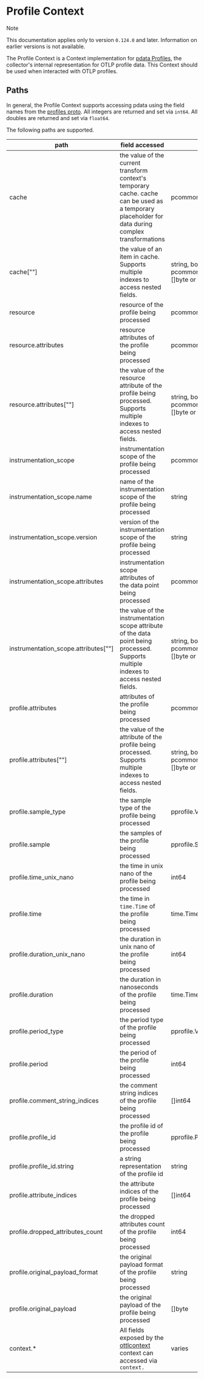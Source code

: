 # Profile Context

> [!NOTE]
> This documentation applies only to version `0.124.0` and later. Information on earlier versions is not available.

The Profile Context is a Context implementation for [pdata Profiles](https://github.com/open-telemetry/opentelemetry-collector/tree/main/pdata/pprofile), the collector's internal representation for OTLP profile data.  This Context should be used when interacted with OTLP profiles.

## Paths
In general, the Profile Context supports accessing pdata using the field names from the [profiles proto](https://github.com/open-telemetry/opentelemetry-proto/blob/main/opentelemetry/proto/profiles/v1development/profiles.proto).  All integers are returned and set via `int64`.  All doubles are returned and set via `float64`.

The following paths are supported.

| path                                   | field accessed                                                                                                                                                                         | type                                                                    |
|----------------------------------------|----------------------------------------------------------------------------------------------------------------------------------------------------------------------------------------|-------------------------------------------------------------------------|
| cache                                  | the value of the current transform context's temporary cache. cache can be used as a temporary placeholder for data during complex transformations                                     | pcommon.Map                                                             |
| cache\[""\]                            | the value of an item in cache. Supports multiple indexes to access nested fields.                                                                                                      | string, bool, int64, float64, pcommon.Map, pcommon.Slice, []byte or nil |
| resource                               | resource of the profile being processed                                                                                                                                                | pcommon.Resource                                                        |
| resource.attributes                    | resource attributes of the profile being processed                                                                                                                                     | pcommon.Map                                                             |
| resource.attributes\[""\]              | the value of the resource attribute of the profile being processed. Supports multiple indexes to access nested fields.                                                                 | string, bool, int64, float64, pcommon.Map, pcommon.Slice, []byte or nil |
| instrumentation_scope                  | instrumentation scope of the profile being processed                                                                                                                                   | pcommon.InstrumentationScope                                            |
| instrumentation_scope.name             | name of the instrumentation scope of the profile being processed                                                                                                                       | string                                                                  |
| instrumentation_scope.version          | version of the instrumentation scope of the profile being processed                                                                                                                    | string                                                                  |
| instrumentation_scope.attributes       | instrumentation scope attributes of the data point being processed                                                                                                                     | pcommon.Map                                                             |
| instrumentation_scope.attributes\[""\] | the value of the instrumentation scope attribute of the data point being processed. Supports multiple indexes to access nested fields.                                                 | string, bool, int64, float64, pcommon.Map, pcommon.Slice, []byte or nil |
| profile.attributes                     | attributes of the profile being processed                                                                                                                                              | pcommon.Map                                                             |
| profile.attributes\[""\]               | the value of the attribute of the profile being processed. Supports multiple indexes to access nested fields.                                                                          | string, bool, int64, float64, pcommon.Map, pcommon.Slice, []byte or nil |
| profile.sample_type                    | the sample type of the profile being processed                                                                                                                                         | pprofile.ValueType                                                      |
| profile.sample                         | the samples of the profile being processed                                                                                                                                             | pprofile.SampleSlice                                                    |
| profile.time_unix_nano                 | the time in unix nano of the profile being processed                                                                                                                                   | int64                                                                   |
| profile.time                           | the time in `time.Time` of the profile being processed                                                                                                                                 | time.Time                                                               |
| profile.duration_unix_nano             | the duration in unix nano of the profile being processed                                                                                                                               | int64                                                                   |
| profile.duration                       | the duration in nanoseconds of the profile being processed                                                                                                                             | time.Time                                                               |
| profile.period_type                    | the period type of the profile being processed                                                                                                                                         | pprofile.ValueType                                                      |
| profile.period                         | the period of the profile being processed                                                                                                                                              | int64                                                                   |
| profile.comment_string_indices         | the comment string indices of the profile being processed                                                                                                                              | []int64                                                                 |
| profile.profile_id                     | the profile id of the profile being processed                                                                                                                                          | pprofile.ProfileID                                                      |
| profile.profile_id.string              | a string representation of the profile id                                                                                                                                              | string                                                                  |
| profile.attribute_indices              | the attribute indices of the profile being processed                                                                                                                                   | []int64                                                                 |
| profile.dropped_attributes_count       | the dropped attributes count of the profile being processed                                                                                                                            | int64                                                                   |
| profile.original_payload_format        | the original payload format of the profile being processed                                                                                                                             | string                                                                  |
| profile.original_payload               | the original payload of the profile being processed                                                                                                                                    | []byte                                                                  |
| context.*                              | All fields exposed by the [ottlcontext](https://github.com/open-telemetry/opentelemetry-collector-contrib/tree/main/pkg/ottl/contexts/ottlcontext) context can accessed via `context.` | varies                                                                  |